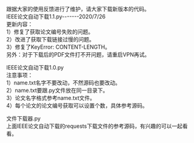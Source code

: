 跟据大家的使用反馈进行了维护，请大家下载新版本的代码。  
IEEE论文自动下载1.1.py-------2020/7/26  
更新内容：  
1）修复了获取论文编号失败的问题。      
2）改进了获取下载链接过慢的问题。    
3）修复了KeyError: CONTENT-LENGTH。    
另外：对于下载后的PDF文件打不开问题，请重启VPN再试。  

IEEE论文自动下载1.0.py  
注意事项：  
1）name.txt名字不要改动，不然源码也要改动。  
2）name.txt要跟.py文件放在同一目录下。  
3）论文名字格式参考name.txt文件。  
4）每个论文的论文编号获取可以设置个数，具体参考源码。
  
文件下载器.py  
上面IEEE论文自动下载的requests下载文件的参考源码，有兴趣的可以一起看看。  
